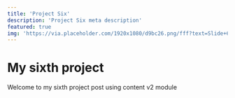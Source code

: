 ```yaml
---
title: 'Project Six'
description: 'Project Six meta description'
featured: true
img: 'https://via.placeholder.com/1920x1080/d9bc26.png/fff?text=Slide+6'
---
```

# My sixth project
Welcome to my sixth project post using content v2 module